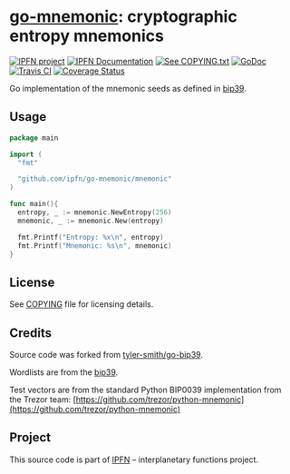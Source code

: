 # [go-mnemonic][mnemonic]: cryptographic entropy mnemonics

[![IPFN project][badge-ipfn]][org-ipfn]
[![IPFN Documentation][badge-docs]][docs]
[![See COPYING.txt][badge-copying]][COPYING]
[![GoDoc][badge-godoc]][godoc-ipfn]
[![Travis CI][badge-ci]][ci]
[![Coverage Status][coverage-badge]][coverage-status]

Go implementation of the mnemonic seeds as defined in [bip39][].

## Usage

```go
package main

import (
  "fmt"

  "github.com/ipfn/go-mnemonic/mnemonic"
)

func main(){
  entropy, _ := mnemonic.NewEntropy(256)
  mnemonic, _ := mnemonic.New(entropy)

  fmt.Printf("Entropy: %x\n", entropy)
  fmt.Printf("Mnemonic: %s\n", mnemonic)
}
```

## License

See [COPYING][COPYING] file for licensing details.

## Credits

Source code was forked from [tyler-smith/go-bip39](https://github.com/ipfn/go-mnemonic).

Wordlists are from the [bip39][].

Test vectors are from the standard Python BIP0039 implementation from the
Trezor team: [https://github.com/trezor/python-mnemonic](https://github.com/trezor/python-mnemonic)

## Project

This source code is part of [IPFN](https://github.com/ipfn) – interplanetary functions project.

[ci]: https://travis-ci.org/ipfn/go-mnemonic
[docs]: https://docs.ipfn.io/
[COPYING]: https://github.com/ipfn/go-mnemonic/blob/master/COPYING
[badge-ci]: https://travis-ci.org/ipfn/go-mnemonic.svg?branch=master
[badge-copying]: https://img.shields.io/badge/license-MIT-blue.svg?style=flat-square
[badge-docs]: https://img.shields.io/badge/documentation-IPFN-blue.svg?style=flat-square
[badge-godoc]: https://godoc.org/github.com/ipfn/go-mnemonic/mnemonic?status.svg
[badge-ipfn]: https://img.shields.io/badge/project-IPFN-blue.svg?style=flat-square
[coverage-badge]: https://coveralls.io/repos/github/ipfn/go-mnemonic/badge.svg?branch=master
[coverage-status]: https://coveralls.io/github/ipfn/go-mnemonic?branch=master
[org-ipfn]: https://github.com/ipfn
[godoc-ipfn]: https://godoc.org/github.com/ipfn/go-mnemonic/mnemonic
[mnemonic]: https://github.com/ipfn/go-mnemonic/
[bip39]: https://github.com/bitcoin/bips/tree/master/bip-0039